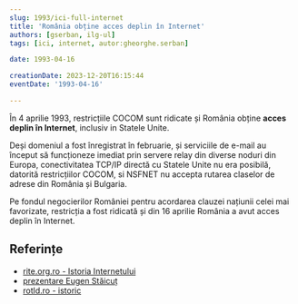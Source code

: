 ```yaml
---
slug: 1993/ici-full-internet
title: 'România obține acces deplin în Internet'
authors: [gserban, ilg-ul]
tags: [ici, internet, autor:gheorghe.serban]

date: 1993-04-16

creationDate: 2023-12-20T16:15:44
eventDate: '1993-04-16'

---
```


În 4 aprilie 1993, restricțiile COCOM sunt ridicate și România
obține **acces deplin în Internet**, inclusiv in Statele Unite.

<!-- truncate -->

Deși domeniul a fost înregistrat în februarie, și serviciile de e-mail au
început să funcționeze imediat prin servere relay din diverse noduri din
Europa, conectivitatea TCP/IP directă cu Statele Unite nu era posibilă,
datorită restricțiilor COCOM, si NSFNET nu accepta rutarea claselor de
adrese din România și Bulgaria.

Pe fondul negocierilor României
pentru acordarea clauzei națiunii celei mai favorizate, restricția a fost
ridicată și din 16 aprilie România a avut acces deplin în Internet.

## Referințe

- [rite.org.ro - Istoria Internetului](https://rite.org.ro/istoria-internetului/)
- [prezentare Eugen Stăicuț](https://www.youtube.com/watch?v=grpiDxhkgmU)
- [rotld.ro - istoric](https://www.rotld.ro/scurt-istoric/)
